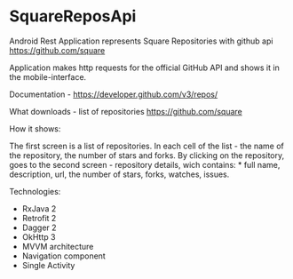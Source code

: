 # SquareReposApi
Android Rest Application represents Square Repositories with github api https://github.com/square

Application makes http requests for the official GitHub API and shows it in the mobile-interface.

Documentation - https://developer.github.com/v3/repos/

What downloads - list of repositories https://github.com/square

How it shows:

The first screen is a list of repositories. 
In each cell of the list - the name of the repository, the number of stars and forks. 
By clicking on the repository, goes to the second screen - repository details, wich contains: * full name, description, url, the number of stars, forks, watches, issues.

Technologies:

- RxJava 2
- Retrofit 2
- Dagger 2
- OkHttp 3
- MVVM architecture
- Navigation component
- Single Activity
